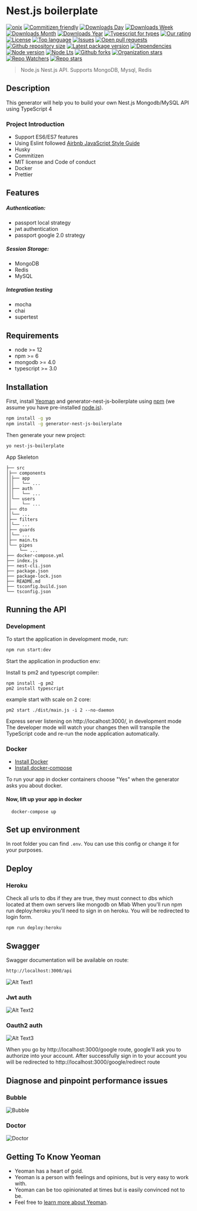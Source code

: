 # Nest.js boilerplate


[![onix](https://img.shields.io/badge/onix-systems-blue.svg)](https://onix-systems.com/)
[![Commitizen friendly](https://img.shields.io/badge/commitizen-friendly-brightgreen.svg)](http://commitizen.github.io/cz-cli/)
[![Downloads Day](https://img.shields.io/jsdelivr/npm/hd/generator-nestjs-boilerplate?style=flat)](https://www.npmjs.com/package/@onix-systems/generator-nestjs-boilerplate)
[![Downloads Week](https://img.shields.io/jsdelivr/npm/hw/generator-nestjs-boilerplate?style=flat)](https://www.npmjs.com/package/@onix-systems/generator-nestjs-boilerplate)
[![Downloads Month](https://img.shields.io/jsdelivr/npm/hm/generator-nestjs-boilerplate?style=flat)](https://www.npmjs.com/package/@onix-systems/generator-nestjs-boilerplate)
[![Downloads Year](https://img.shields.io/jsdelivr/npm/hy/generator-nestjs-boilerplate?style=flat)](https://www.npmjs.com/package/@onix-systems/generator-nestjs-boilerplate)
[![Typescript for types](https://img.shields.io/npm/types/typescript)](https://www.typescriptlang.org/)
[![Our rating](https://img.shields.io/librariesio/sourcerank/npm/@onix-systems/generator-nestjs-boilerplate)](https://www.npmjs.com/package/@onix-systems/generator-nestjs-boilerplate)
[![License](https://img.shields.io/npm/l/generator-nest-js-boilerplate)](https://www.npmjs.com/package/@onix-systems/generator-nestjs-boilerplate)
[![Top language](https://img.shields.io/github/languages/top/Onix-systems/nest-js-boilerplate)](https://www.npmjs.com/package/@onix-systems/generator-nestjs-boilerplate)
[![Issues](https://img.shields.io/bitbucket/issues/Onix-systems/nest-js-boilerplate)](https://github.com/Onix-Systems/nest-js-boilerplate/issues)
[![Open pull requests](https://img.shields.io/github/issues-pr/Onix-Systems/nest-js-boilerplate)](https://github.com/Onix-Systems/nest-js-boilerplate/pulls)
[![Github repository size](https://img.shields.io/github/repo-size/Onix-Systems/nest-js-boilerplate)](https://github.com/Onix-Systems/nest-js-boilerplate)
[![Latest package version](https://img.shields.io/npm/v/generator-nest-js-boilerplate)](https://www.npmjs.com/package/@onix-systems/generator-nestjs-boilerplate)
[![Dependencies](https://img.shields.io/librariesio/release/npm/@onix-systems/generator-nestjs-boilerplate)](https://www.npmjs.com/package/@onix-systems/generator-nestjs-boilerplate)
[![Node version](https://img.shields.io/node/v/@onix-systems/generator-nestjs-boilerplate)](https://www.npmjs.com/package/@onix-systems/generator-nestjs-boilerplate)
[![Node Lts](https://img.shields.io/node/v-lts/@onix-systems/generator-nestjs-boilerplate)](https://www.npmjs.com/package/@onix-systems/generator-nestjs-boilerplate)
[![Github forks](https://img.shields.io/github/forks/Onix-Systems/nest-js-boilerplate?style=social)](https://github.com/Onix-Systems/nest-js-boilerplate)
[![Organization stars](https://img.shields.io/github/stars/Onix-Systems?label=Onix%20Stars&style=social)](https://github.com/Onix-Systems)
[![Repo Watchers](https://img.shields.io/github/watchers/Onix-Systems/nest-js-boilerplate?style=social)](https://github.com/Onix-Systems/nest-js-boilerplate)
[![Repo stars](https://img.shields.io/github/stars/Onix-Systems/nest-js-boilerplate?label=Boilerplate%20stars&style=social)](https://github.com/Onix-Systems/nest-js-boilerplate)

> Node.js Nest.js API. Supports MongoDB, Mysql, Redis

## Description
This generator will help you to build your own Nest.js Mongodb/MySQL API using TypeScript 4

### Project Introduction
- Support ES6/ES7 features
- Using Eslint followed [Airbnb JavaScript Style Guide](https://github.com/airbnb/javascript)
- Husky
- Commitizen
- MIT license and Code of conduct
- Docker
- Prettier

## Features
##### Authentication:
- passport local strategy
- jwt authentication
- passport google 2.0 strategy
##### Session Storage:
- MongoDB
- Redis
- MySQL
##### Integration testing
- mocha
- chai
- supertest

## Requirements

- node >= 12
- npm >= 6
- mongodb >= 4.0
- typescript >= 3.0

## Installation

First, install [Yeoman](http://yeoman.io) and generator-nest-js-boilerplate using [npm](https://www.npmjs.com/) (we assume you have pre-installed [node.js](https://nodejs.org/)).

```bash
npm install -g yo
npm install -g generator-nest-js-boilerplate
```

Then generate your new project:

```bash
yo nest-js-boilerplate
```

App Skeleton

```
├── src
│├── components
││├── app
│││   └── ...
││├── auth
│││   └── ...
││└── users
││    └── ...
│├── dto
││└── ...
│├── filters
││└── ...
│├── guards
││└── ...
│├── main.ts
│└── pipes
│    └── ...
├── docker-compose.yml
├── index.js
├── nest-cli.json
├── package.json
├── package-lock.json
├── README.md
├── tsconfig.build.json
└── tsconfig.json

```

## Running the API
### Development
To start the application in development mode, run:

```bash
npm run start:dev
```

Start the application in production env:

Install ts pm2 and typescript compiler:
```
npm install -g pm2
pm2 install typescript
```

example start with scale on 2 core:
```
pm2 start ./dist/main.js -i 2 --no-daemon
```

Express server listening on http://localhost:3000/, in development mode
The developer mode will watch your changes then will transpile the TypeScript code and re-run the node application automatically.

### Docker

* [Install Docker](https://docs.docker.com/get-docker/)
* [Install docker-compose](https://docs.docker.com/compose/install/)

To run your app in docker containers choose "Yes" when the generator asks you about docker.
 
#### Now, lift up your app in docker 
``` 
  docker-compose up 
```
  
## Set up environment
In root folder you can find `.env`. You can use this config or change it for your purposes.

## Deploy 
### Heroku
Check all urls to dbs if they are true, they must connect to dbs which located at them own servers like mongodb on Mlab
When you'll run npm run deploy:heroku you'll need to sign in on heroku. You will be redirected to login form.

```
npm run deploy:heroku
```

        
## Swagger
Swagger documentation will be available on route:
```bash
http://localhost:3000/api
```
![Alt Text1](https://media.giphy.com/media/XEUyeEL03IcaZYw6SB/giphy.gif)

### Jwt auth
![Alt Text2](https://media.giphy.com/media/QUKuolFMyd0WsNFIUH/giphy.gif)

### Oauth2 auth
![Alt Text3](https://media.giphy.com/media/RiWDyLQwXaJXu972SM/giphy.gif)

When you go by http://localhost:3000/google route, google'll ask you to authorize into your account. After successfully sign in to your account you will be redirected to http://localhost:3000/google/redirect route

## Diagnose and pinpoint performance issues

### Bubble
![Bubble](https://lh3.googleusercontent.com/FrY_5KHKuIyhH6desMYw0s7NugBCS4xPBgxJ3N3NaLonALINRZ0JuKMOVt114pNB29_dh7_XCGATyg=w1848-h944-rw)

### Doctor
![Doctor](https://lh5.googleusercontent.com/_hmK-AoG1NeZ-qlLaK9HTuq3Od4vurM-m1beORLT6HfjMVBcpkWH2RRTTYPYl05asuNjAgrP6jX4dw=w1205-h944-rw)

## Getting To Know Yeoman

* Yeoman has a heart of gold.
* Yeoman is a person with feelings and opinions, but is very easy to work with.
* Yeoman can be too opinionated at times but is easily convinced not to be.
* Feel free to [learn more about Yeoman](http://yeoman.io/).

[travis-image]: https://travis-ci.org/caiobsouza/generator-ts-node-api.svg?branch=master
[travis-url]: https://travis-ci.org/caiobsouza/generator-ts-node-api
